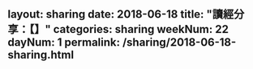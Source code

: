 layout: sharing
date: 2018-06-18
title: "讀經分享：【】"
categories: sharing
weekNum: 22
dayNum: 1
permalink: /sharing/2018-06-18-sharing.html
---
